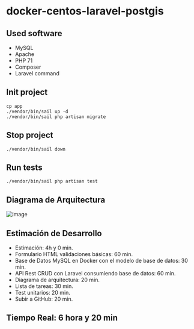 # docker-centos-laravel-postgis

## Used software
- MySQL
- Apache
- PHP 71
- Composer
- Laravel command

## Init project
```
cp app
./vendor/bin/sail up -d
./vendor/bin/sail php artisan migrate
```

## Stop project
```
./vendor/bin/sail down
```

## Run tests
```
./vendor/bin/sail php artisan test
```

## Diagrama de Arquitectura

![image](https://user-images.githubusercontent.com/95891125/145512462-78fd3ddf-99c6-4259-9a19-3f4753b319b5.png)

##  Estimación de Desarrollo
- Estimación: 4h y 0 min.
- Formulario HTML validaciones básicas: 60 min.
- Base de Datos MySQL en Docker con el modelo de base de datos: 30 min.
- API Rest CRUD con Laravel consumiendo base de datos: 60 min.
- Diagrama de arquitectura: 20 min.
- Lista de tareas: 30 min.
- Test unitarios: 20 min.
- Subir a GitHub: 20 min.
## Tiempo Real: 6 hora y 20 min
